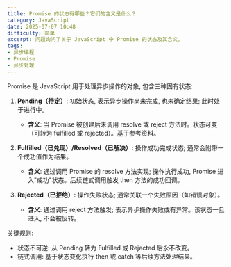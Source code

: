 ```yaml
---
title: Promise 的状态有哪些？它们的含义是什么？
category: JavaScript
date: 2025-07-07 10:48
difficulty: 简单
excerpt: 问题询问了关于 JavaScript 中 Promise 的状态及其含义。
tags:
- 异步编程
- Promise
- 异步处理
---
```

Promise 是 JavaScript 用于处理异步操作的对象, 包含三种固有状态:  

1. **Pending（待定）**: 初始状态, 表示异步操作尚未完成, 也未确定结果; 此时处于进行中。  
   - **含义**: 当 Promise 被创建后未调用 resolve 或 reject 方法时。状态可变（可转为 fulfilled 或 rejected）。基于参考资料。  

2. **Fulfilled（已兑现）/Resolved（已解决）**: 操作成功完成状态; 通常会附带一个成功值作为结果。  
   - **含义**: 通过调用 Promise 的 resolve 方法实现; 操作执行成功, Promise 进入"成功"状态。后续链式调用触发 then 方法的成功回调。  

3. **Rejected（已拒绝）**: 操作失败状态; 通常关联一个失败原因（如错误对象）。  
   - **含义**: 通过调用 reject 方法触发; 表示异步操作失败或有异常。该状态一旦进入, 不会被反转。  

关键规则:  
- 状态不可逆: 从 Pending 转为 Fulfilled 或 Rejected 后永不改变。  
- 链式调用: 基于状态变化执行 then 或 catch 等后续方法处理结果。  
